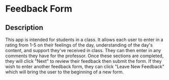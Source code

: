 # Feedback Form

## Description

This app is intended for students in a class. It allows each user to enter in a rating from 1-5 on their feelings of the day, understanding of the day's content, and support they've received in class. They can then enter in any comments they have for the professor. Once these sections are completed, they will click "Next" to review their feedback then submit the form. If they wish to enter another feedback form, they can click "Leave New Feedback" which will bring the user to the beginning of a new form.

